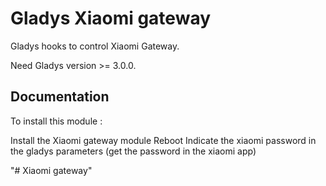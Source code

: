 # Gladys Xiaomi gateway

Gladys hooks to control Xiaomi Gateway.

Need Gladys version >= 3.0.0.

## Documentation

To install this module : 

Install the Xiaomi gateway module
Reboot
Indicate the xiaomi password in the gladys parameters (get the password in the xiaomi app)


"# Xiaomi gateway" 